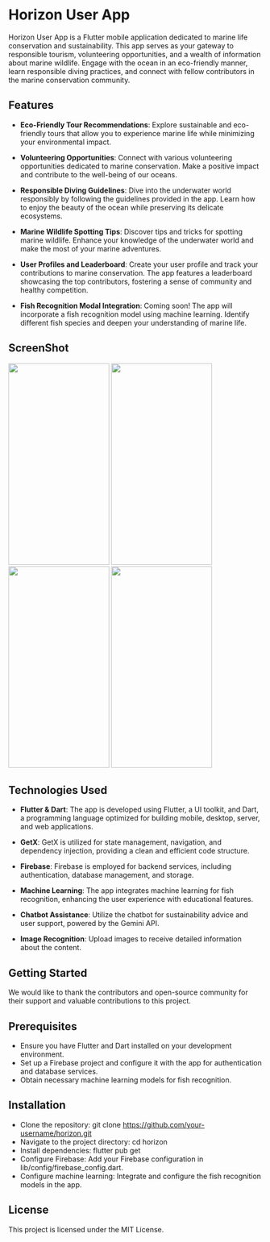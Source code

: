 
# Horizon User App

Horizon User App is a Flutter mobile application dedicated to marine life conservation and sustainability. This app serves as your gateway to responsible tourism, volunteering opportunities, and a wealth of information about marine wildlife. Engage with the ocean in an eco-friendly manner, learn responsible diving practices, and connect with fellow contributors in the marine conservation community.


## Features

- **Eco-Friendly Tour Recommendations**: Explore sustainable and eco-friendly tours that allow you to experience marine life while minimizing your environmental impact.

- **Volunteering Opportunities**: Connect with various volunteering opportunities dedicated to marine conservation. Make a positive impact and contribute to the well-being of our oceans.

- **Responsible Diving Guidelines**: Dive into the underwater world responsibly by following the guidelines provided in the app. Learn how to enjoy the beauty of the ocean while preserving its delicate ecosystems.

- **Marine Wildlife Spotting Tips**: Discover tips and tricks for spotting marine wildlife. Enhance your knowledge of the underwater world and make the most of your marine adventures.

- **User Profiles and Leaderboard**: Create your user profile and track your contributions to marine conservation. The app features a leaderboard showcasing the top contributors, fostering a sense of community and healthy competition.

- **Fish Recognition Modal Integration**: Coming soon! The app will incorporate a fish recognition model using machine learning. Identify different fish species and deepen your understanding of marine life.

## ScreenShot

<img src="https://github.com/Pankaj0405/Horizon/assets/91046820/ba97773a-512a-40c2-9242-fc36e6b59ea8" height="400" width="200">
<img src="https://github.com/Pankaj0405/Horizon/assets/91046820/5ea46107-e55b-4c7c-bb18-d67822b180cc" height="400" width="200">
<img src="https://github.com/Pankaj0405/Horizon/assets/91046820/d397c69b-126d-465b-8527-9551e91075bb" height="400" width="200">
<img src="https://github.com/Pankaj0405/Horizon/assets/91046820/3d18e6bd-be11-469a-a940-4e6c8e8d6639" height="400" width="200">


## Technologies Used

- **Flutter & Dart**: The app is developed using Flutter, a UI toolkit, and Dart, a programming language optimized for building mobile, desktop, server, and web applications.

- **GetX**: GetX is utilized for state management, navigation, and dependency injection, providing a clean and efficient code structure.

- **Firebase**: Firebase is employed for backend services, including authentication, database management, and storage.

- **Machine Learning**: The app integrates machine learning for fish recognition, enhancing the user experience with educational features.
- **Chatbot Assistance**: Utilize the chatbot for sustainability advice and user support, powered by the Gemini API.
- **Image Recognition**: Upload images to receive detailed information about the content.


## Getting Started

We would like to thank the contributors and open-source community for their support and valuable contributions to this project.
## Prerequisites

- Ensure you have Flutter and Dart installed on your development environment.
- Set up a Firebase project and configure it with the app for authentication and database services.
- Obtain necessary machine learning models for fish recognition.

## Installation

- Clone the repository: git clone https://github.com/your-username/horizon.git
- Navigate to the project directory: cd horizon
- Install dependencies: flutter pub get
- Configure Firebase: Add your Firebase configuration in lib/config/firebase_config.dart.
- Configure machine learning: Integrate and configure the fish recognition models in the app.
## License

This project is licensed under the MIT License.

